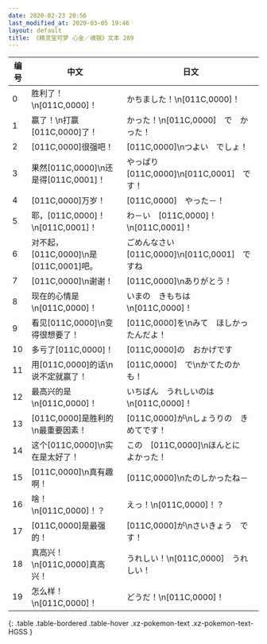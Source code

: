 ```yaml
---
date: 2020-02-23 20:56
last_modified_at: 2020-03-05 19:46
layout: default
title: 《精灵宝可梦 心金／魂银》文本 289
---
```

| 编号 | 中文 | 日文 |
| ---- | ---- | ---- |
| 0 | 胜利了！\n[011C,0000]！ | かちました！\n[011C,0000]！ |
| 1 | 赢了！\n打赢[011C,0000]了！ | かった！\n[011C,0000]　で　かった！ |
| 2 | [011C,0000]很强吧！ | [011C,0000]\nつよい　でしょ！ |
| 3 | 果然[011C,0000]\n还是得[011C,0001]！ | やっぱり　[011C,0000]\n[011C,0001]　です！ |
| 4 | [011C,0000]万岁！ | [011C,0000]　やった－！ |
| 5 | 耶，[011C,0000]！\n[011C,0001]！ | わ－い　[011C,0000]！\n[011C,0001]！ |
| 6 | 对不起，[011C,0000]\n是[011C,0001]吧。 | ごめんなさい　[011C,0000]\n[011C,0001]　ですね |
| 7 | [011C,0000]\n谢谢！ | [011C,0000]\nありがとう！ |
| 8 | 现在的心情是\n[011C,0000]！ | いまの　きもちは\n[011C,0000]！ |
| 9 | 看见[011C,0000]\n变得很想要了！ | [011C,0000]を\nみて　ほしかったんだよ！ |
| 10 | 多亏了[011C,0000]！ | [011C,0000]の　おかげです |
| 11 | 用[011C,0000]的话\n说不定就赢了！ | [011C,0000]　で\nかてたのかも！ |
| 12 | 最高兴的是\n[011C,0000]！ | いちばん　うれしいのは\n[011C,0000]！ |
| 13 | [011C,0000]是胜利的\n最重要因素！ | [011C,0000]が\nしょうりの　きめてです！ |
| 14 | 这个[011C,0000]\n实在是太好了！ | この　[011C,0000]\nほんとに　よかった！ |
| 15 | [011C,0000]\n真有趣啊！ | [011C,0000]\nたのしかったね－ |
| 16 | 啥！\n[011C,0000]！？ | えっ！\n[011C,0000]！？ |
| 17 | [011C,0000]是最强的！ | [011C,0000]が\nさいきょう　です！ |
| 18 | 真高兴！\n[011C,0000]真高兴！ | うれしい！\n[011C,0000]　うれしい！ |
| 19 | 怎么样！\n[011C,0000]！ | どうだ！\n[011C,0000]！ |
{: .table .table-bordered .table-hover .xz-pokemon-text .xz-pokemon-text-HGSS }